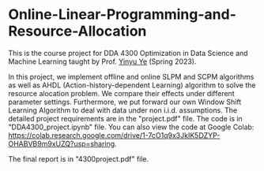 # Online-Linear-Programming-and-Resource-Allocation
This is the course project for DDA 4300 Optimization in Data Science and Machine Learning taught by Prof. [Yinyu Ye](https://stanford.edu/~yyye/) (Spring 2023). 

In this project, we implement offline and online SLPM and SCPM algorithms as well as AHDL (Action-history-dependent Learning) algorithm to solve the resource alocation problem. We compare their effects under different parameter settings. Furthermore, we put forward our own Window Shift Learning Algorithm to deal with data under non i.i.d. assumptions. The detailed project requirements are in the "project.pdf" file. The code is in "DDA4300_project.ipynb" file. You can also view the code at Google Colab: https://colab.research.google.com/drive/1-7cO1q9x3JkIK5DZYP-OHABVB9m9xUZQ?usp=sharing.

The final report is in "4300project.pdf" file.
